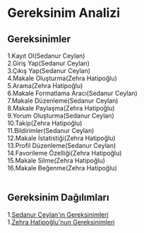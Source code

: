 # Gereksinim Analizi
## Gereksinimler 

1.Kayıt Ol(Sedanur Ceylan)
<br>
2.Giriş Yap(Sedanur Ceylan)
<br>
3.Çıkış Yap(Sedanur Ceylan)
<br>
4.Makale Oluşturma(Zehra Hatipoğlu)
<br>
5.Arama(Zehra Hatipoğlu)
<br>
6.Makale Formatlama Aracı(Sedanur Ceylan)
<br>
7.Makale Düzenleme(Sedanur Ceylan)
<br>
8.Makale Paylaşma(Zehra Hatipoğlu)
<br>
9.Yorum Oluşturma(Sedanur Ceylan)
<br>
10.Takip(Zehra Hatipoğlu)
<br>
11.Bildirimler(Sedanur Ceylan)
<br>
12.Makale İstatistiği(Zehra Hatipoğlu)
<br>
13.Profil Düzenleme(Sedanur Ceylan)
<br>
14.Favorileme Özelliği(Zehra Hatipoğlu)
<br>
15.Makale Silme(Zehra Hatipoğlu)
<br>
16.Makale Beğenme(Zehra Hatipoğlu)
<br>
<br>
## Gereksinim Dağılımları
1.[Sedanur Ceylan'ın Gereksinimleri](Sedanur_Ceylan_Gereksinim.md)
<br>
1.[Zehra Hatipoğlu'nun Gereksinimleri](Zehra_Hatipoğlu_Gereksinim.md)
